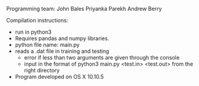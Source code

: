Programming team:
John Bales
Priyanka Parekh
Andrew Berry

Compilation instructions:
- run in python3
- Requires pandas and numpy libraries. 
- python file name: main.py
- reads a .dat file in training and testing
	- error if less than two arguments are given through the console
	- input in the format of python3 main.py <test.in> <test.out> from the right directory
- Program developed on OS X 10.10.5